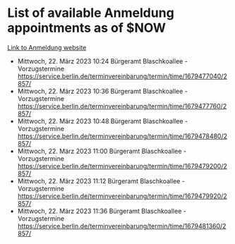 # List of available Anmeldung appointments as of $NOW
[Link to Anmeldung website](https://service.berlin.de/terminvereinbarung/termin/tag.php?termin=1&anliegen[]=120686&dienstleisterlist=122210,122217,327316,122219,327312,122227,327314,122231,327346,122243,327348,122254,122252,329742,122260,329745,122262,329748,122271,327278,122273,327274,122277,327276,330436,122280,327294,122282,327290,122284,327292,122291,327270,122285,327266,122286,327264,122296,327268,150230,329760,122297,327286,122294,327284,122312,329763,122314,329775,122304,327330,122311,327334,122309,327332,317869,122281,327352,122279,329772,122283,122276,327324,122274,327326,122267,329766,122246,327318,122251,327320,122257,327322,122208,327298,122226,327300&herkunft=http%3A%2F%2Fservice.berlin.de%2Fdienstleistung%2F120686%2F)
- Mittwoch, 22. März 2023 10:24 Bürgeramt Blaschkoallee - Vorzugstermine https://service.berlin.de/terminvereinbarung/termin/time/1679477040/2857/
- Mittwoch, 22. März 2023 10:36 Bürgeramt Blaschkoallee - Vorzugstermine https://service.berlin.de/terminvereinbarung/termin/time/1679477760/2857/
- Mittwoch, 22. März 2023 10:48 Bürgeramt Blaschkoallee - Vorzugstermine https://service.berlin.de/terminvereinbarung/termin/time/1679478480/2857/
- Mittwoch, 22. März 2023 11:00 Bürgeramt Blaschkoallee - Vorzugstermine https://service.berlin.de/terminvereinbarung/termin/time/1679479200/2857/
- Mittwoch, 22. März 2023 11:12 Bürgeramt Blaschkoallee - Vorzugstermine https://service.berlin.de/terminvereinbarung/termin/time/1679479920/2857/
- Mittwoch, 22. März 2023 11:36 Bürgeramt Blaschkoallee - Vorzugstermine https://service.berlin.de/terminvereinbarung/termin/time/1679481360/2857/
